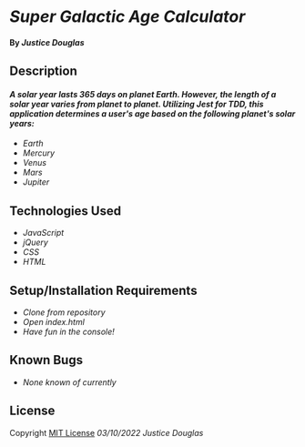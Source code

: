 # _Super Galactic Age Calculator_

#### By _**Justice Douglas**_

## Description

#### _A solar year lasts 365 days on planet Earth. However, the length of a solar year varies from planet to planet. Utilizing Jest for TDD, this application determines a user's age based on the following planet's solar years:_

* _Earth_
* _Mercury_
* _Venus_
* _Mars_
* _Jupiter_

## Technologies Used

* _JavaScript_
* _jQuery_
* _CSS_
* _HTML_

## Setup/Installation Requirements

* _Clone from repository_
* _Open index.html_
* _Have fun in the console!_

## Known Bugs

* _None known of currently_

## License

Copyright [MIT License](https://opensource.org/licenses/MIT) _03/10/2022_ _Justice Douglas_